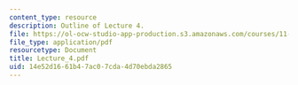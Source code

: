 ```yaml
---
content_type: resource
description: Outline of Lecture 4.
file: https://ol-ocw-studio-app-production.s3.amazonaws.com/courses/11-229-advanced-writing-seminar-spring-2004/14e52d1661b47ac07cda4d70ebda2865_Lecture_4.pdf
file_type: application/pdf
resourcetype: Document
title: Lecture_4.pdf
uid: 14e52d16-61b4-7ac0-7cda-4d70ebda2865
---
```

